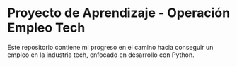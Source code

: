 # Proyecto de Aprendizaje - Operación Empleo Tech

Este repositorio contiene mi progreso en el camino hacia conseguir un empleo en la industria tech, enfocado en desarrollo con Python.